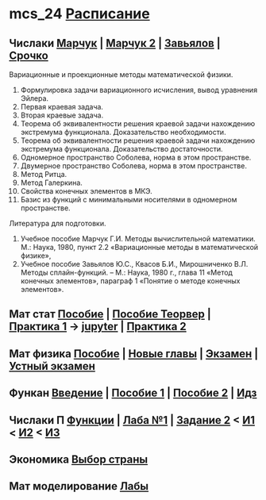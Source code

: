 # mcs_24 [Расписание](https://docs.google.com/spreadsheets/d/1SUWGYB0hIYg-Anky_vYbtH3Vla9_gs85lXaNUBEqVTE/edit?usp=sharing)

## Числаки [Марчук](https://raw.githubusercontent.com/motattack/mcs_24/main/num_meth_of_dif_eq/vychmat.pdf) | [Марчук 2](https://raw.githubusercontent.com/motattack/mcs_24/main/num_meth_of_dif_eq/rashep.pdf) | [Завьялов](https://raw.githubusercontent.com/motattack/mcs_24/main/num_meth_of_dif_eq/splain.pdf) | [Срочко](https://raw.githubusercontent.com/motattack/mcs_24/main/num_meth_of_dif_eq/Ch_method.pdf)
Вариационные и проекционные методы математической физики.
1.	Формулировка задачи вариационного исчисления, вывод уравнения Эйлера.
2.	Первая краевая задача.
3.	Вторая краевые задача.
4.	Теорема об эквивалентности решения краевой задачи нахождению экстремума функционала. Доказательство необходимости.
5.	Теорема об эквивалентности решения краевой задачи нахождению экстремума функционала. Доказательство достаточности.
6.	Одномерное пространство Соболева, норма в этом пространстве.
7.	Двумерное пространство Соболева, норма в этом пространстве.
8.	Метод Ритца.
9.	Метод Галеркина.
10.	Свойства конечных элементов в МКЭ.
11.	Базис из функций с минимальными носителями в одномерном пространстве.
    
Литература для подготовки.
1.	Учебное пособие Марчук Г.И. Методы вычислительной математики. М.: Наука, 1980, пункт 2.2 «Вариационные методы в математической физике»,
2.	Учебное пособие Завьялов Ю.С., Квасов Б.И., Мирошниченко В.Л. Методы сплайн-функций. – М.: Наука, 1980 г., глава 11 «Метод конечных элементов», параграф 1 «Понятие о методе конечных элементов».


## Мат стат [Пособие](https://raw.githubusercontent.com/motattack/mcs_24/main/stat/ms_nsu07.pdf) | [Пособие Теорвер](https://raw.githubusercontent.com/motattack/mcs_24/main/stat/portr.pdf) | [Практика 1](https://raw.githubusercontent.com/motattack/mcs_24/main/stat/Praktika_1_nov.pdf) -> [jupyter](https://raw.githubusercontent.com/motattack/mcs_24/main/stat/lesson1_new.ipynb) | [Практика 2](https://raw.githubusercontent.com/motattack/mcs_24/main/stat/Praktika_2.pdf)

## Мат физика [Пособие](https://raw.githubusercontent.com/motattack/mcs_24/main/mmm/AlekseevMono2011.pdf) | [Новые главы](https://raw.githubusercontent.com/motattack/mcs_24/main/mmm/emp17-13New_gl_1.pdf) | [Экзамен](https://raw.githubusercontent.com/motattack/mcs_24/main/mmm/MathPhys_Questions01_2023.pdf) | [Устный экзамен](https://raw.githubusercontent.com/motattack/mcs_24/main/mmm/MathPhys_Questions02_2023.pdf)

## Функан [Введение](https://raw.githubusercontent.com/motattack/mcs_24/main/funcan/vvedenie_v_predmet.pdf) | [Пособие 1](https://raw.githubusercontent.com/motattack/mcs_24/main/funcan/Lektsii_Po_Fa-1.pdf) | [Пособие 2](https://raw.githubusercontent.com/motattack/mcs_24/main/funcan/Lektsii_Po_Fa-2.pdf) | [Идз](https://raw.githubusercontent.com/motattack/mcs_24/main/funcan/Zadachi_Dlya_Idz-Funkan.pdf)

## Числаки П [Функции](https://raw.githubusercontent.com/motattack/mcs_24/main/num_meth_of_dif_eq/Lab_1-2_Zadanie_Dlya_1_Lab.pdf) | [Лаба №1](https://raw.githubusercontent.com/motattack/mcs_24/main/num_meth_of_dif_eq/Lab_1_2_zadacha_koshi_i_kraevaya_zadacha.pdf) | [Задание 2](https://raw.githubusercontent.com/motattack/mcs_24/main/num_meth_of_dif_eq/zadanie_2.pdf) < [И1](https://raw.githubusercontent.com/motattack/mcs_24/main/num_meth_of_dif_eq/tabfix_1.jpg) < [И2](https://raw.githubusercontent.com/motattack/mcs_24/main/num_meth_of_dif_eq/tabfix_2.jpg) < [И3](https://raw.githubusercontent.com/motattack/mcs_24/main/num_meth_of_dif_eq/tabfix_3.jpg)

## Экономика [Выбор страны](https://docs.google.com/spreadsheets/d/1r7hIE2U4t7hJR_7NQNpGQFKQd7QYfGfXZuOuwOTgFWQ/edit?usp=sharing)

## Мат моделирование [Лабы](https://github.com/motattack/mcs_24/blob/main/mcm/Readme.md)
